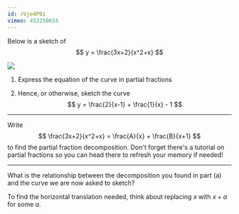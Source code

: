 ```yaml
---
id: rVje4P0i
vimeo: 452250655
---
```


Below is a sketch of
$$
y = \frac{3x+2}{x^2+x}
$$

![](/img/learn/translations-2.png)

 1. Express the equation of the curve in partial fractions

 1. Hence, or otherwise, sketch the curve
    $$
    y = \frac{2}{x-1} + \frac{1}{x} - 1
    $$

---

Write
$$
\frac{3x+2}{x^2+x} = \frac{A}{x} + \frac{B}{x+1}
$$
to find the partial fraction decomposition. Don't forget there's a tutorial on partial fractions so you can head there to refresh your memory if needed!

---

What is the relationship between the decomposition you found in part (a) and the curve we are now asked to sketch?

To find the horizontal translation needed, think about replacing $x$ with $x + a$ for some $a.$
